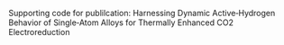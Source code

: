 Supporting code for publilcation: Harnessing Dynamic Active‑Hydrogen Behavior of Single‑Atom Alloys for Thermally Enhanced CO2 Electroreduction
